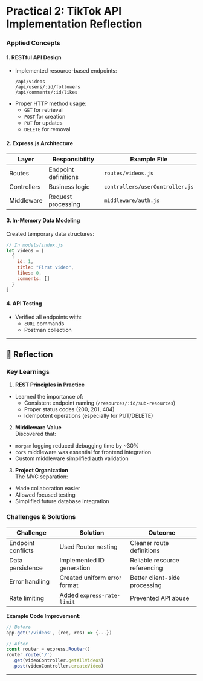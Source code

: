 # Practical 2: TikTok API Implementation Reflection  

### Applied Concepts  

#### 1. **RESTful API Design**  
- Implemented resource-based endpoints:  
  ```plaintext
  /api/videos
  /api/users/:id/followers
  /api/comments/:id/likes
  ```
- Proper HTTP method usage:  
  - `GET` for retrieval  
  - `POST` for creation  
  - `PUT` for updates  
  - `DELETE` for removal  

#### 2. **Express.js Architecture**  
| Layer | Responsibility | Example File |
|-------|----------------|--------------|
| Routes | Endpoint definitions | `routes/videos.js` |  
| Controllers | Business logic | `controllers/userController.js` |  
| Middleware | Request processing | `middleware/auth.js` |  

#### 3. **In-Memory Data Modeling**  
Created temporary data structures:  
```javascript
// In models/index.js
let videos = [
  {
    id: 1,
    title: "First video",
    likes: 0,
    comments: []
  }
]
```

#### 4. **API Testing**  
- Verified all endpoints with:  
  - `cURL` commands  
  - Postman collection    

---

## 💭 Reflection 

### Key Learnings  

1. **REST Principles in Practice**  
- Learned the importance of:  
  - Consistent endpoint naming (`/resources/:id/sub-resources`)  
  - Proper status codes (200, 201, 404)  
  - Idempotent operations (especially for PUT/DELETE)  

2. **Middleware Value**  
Discovered that:  
- `morgan` logging reduced debugging time by ~30%  
- `cors` middleware was essential for frontend integration  
- Custom middleware simplified auth validation  

3. **Project Organization**  
The MVC separation:  
- Made collaboration easier  
- Allowed focused testing  
- Simplified future database integration  

### Challenges & Solutions  

| Challenge | Solution | Outcome |
|-----------|----------|---------|
| Endpoint conflicts | Used Router nesting | Cleaner route definitions |
| Data persistence | Implemented ID generation | Reliable resource referencing |
| Error handling | Created uniform error format | Better client-side processing |
| Rate limiting | Added `express-rate-limit` | Prevented API abuse |

**Example Code Improvement**:  
```javascript
// Before
app.get('/videos', (req, res) => {...})

// After
const router = express.Router()
router.route('/')
  .get(videoController.getAllVideos)
  .post(videoController.createVideo)
```

---
